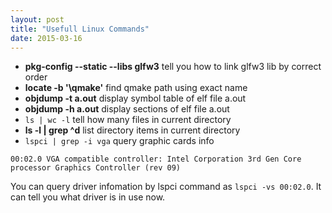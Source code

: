```yaml
---
layout: post
title: "Usefull Linux Commands" 
date: 2015-03-16
---
```

- **pkg-config --static --libs glfw3**  tell you how to link glfw3 lib by correct order  
- **locate -b '\qmake'** find qmake path using exact name
- **objdump -t a.out** display symbol table of elf file a.out
- **objdump -h a.out** display sections of elf file a.out
- `ls | wc -l` tell how many files in current directory 
- **ls -l \| grep ^d** list directory items in current directory
- `lspci | grep -i vga` query graphic cards info   
```
00:02.0 VGA compatible controller: Intel Corporation 3rd Gen Core processor Graphics Controller (rev 09)
```   
You can query driver infomation by lspci command as `lspci -vs 00:02.0`. It can tell you what driver is in use now.   


